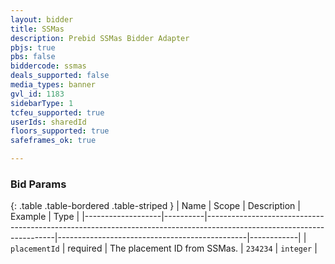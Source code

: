 ```yaml
---
layout: bidder
title: SSMas
description: Prebid SSMas Bidder Adapter
pbjs: true
pbs: false
biddercode: ssmas
deals_supported: false
media_types: banner
gvl_id: 1183
sidebarType: 1
tcfeu_supported: true
userIds: sharedId
floors_supported: true
safeframes_ok: true

---
```



### Bid Params

{: .table .table-bordered .table-striped }
| Name              | Scope    | Description                                                                                                          | Example                                       | Type       |
|-------------------|----------|----------------------------------------------------------------------------------------------------------------------|-----------------------------------------------|------------|
| `placementId`     | required | The placement ID from SSMas.                                                                                        | `234234`                                      | `integer`  |
